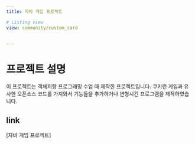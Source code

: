 ```yaml
---
title: 자바 게임 프로젝트

# Listing view
view: community/custom_card


---
```

# 프로젝트 설명
이 프로젝트는 객체지향 프로그래밍 수업 때 제작한 프로젝트입니다. 쿠키런 게임과 유사한 오픈소스 코드를 가져와서 기능들을 추가하거나 변형시킨 프로그램을 제작하였습니다. 

## link
[자바 게임 프로젝트]